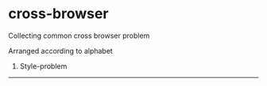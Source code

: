 cross-browser
============

Collecting common cross browser problem


Arranged according to alphabet
1. Style-problem
--------------------------------
